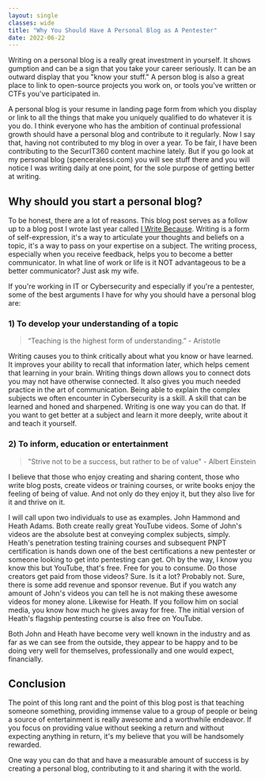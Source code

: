 ```yaml
---
layout: single
classes: wide
title: "Why You Should Have A Personal Blog as A Pentester"
date: 2022-06-22
---
```

Writing on a personal blog is a really great investment in yourself. It shows gumption and can be a sign that you take your career seriously. It can be an outward display that you "know your stuff." A person blog is also a great place to link to open-source projects you work on, or tools you've written or CTFs you've participated in.

A personal blog is your resume in landing page form from which you display or link to all the things that make you uniquely qualified to do whatever it is you do. I think everyone who has the ambition of continual professional growth should have a personal blog and contribute to it regularly. Now I say that, having not contributed to my blog in over a year. To be fair, I have been contributing to the SecurIT360 content machine lately. But if you go look at my personal blog (spenceralessi.com) you will see stuff there and you will notice I was writing daily at one point, for the sole purpose of getting better at writing.

## Why should you start a personal blog?

To be honest, there are a lot of reasons. This blog post serves as a follow up to a blog post I wrote last year called [I Write Because](https://www.spenceralessi.com/I-Write-Because/). Writing is a form of self-expression, it's a way to articulate your thoughts and beliefs on a topic, it's a way to pass on your expertise on a subject. The writing process, especially when you receive feedback, helps you to become a better communicator. In what line of work or life is it NOT advantageous to be a better communicator? Just ask my wife.

If you're working in IT or Cybersecurity and especially if you're a pentester, some of the best arguments I have for why you should have a personal blog are:

### 1) To develop your understanding of a topic

> “Teaching is the highest form of understanding.” - Aristotle

Writing causes you to think critically about what you know or have learned. It improves your ability to recall that information later, which helps cement that learning in your brain. Writing things down allows you to connect dots you may not have otherwise connected. It also gives you much needed practice in the art of communication. Being able to explain the complex subjects we often encounter in Cybersecurity is a skill. A skill that can be learned and honed and sharpened. Writing is one way you can do that. If you want to get better at a subject and learn it more deeply, write about it and teach it yourself.

### 2) To inform, education or entertainment

> "Strive not to be a success, but rather to be of value" - Albert Einstein

I believe that those who enjoy creating and sharing content, those who write blog posts, create videos or training courses, or write books enjoy the feeling of being of value. And not only do they enjoy it, but they also live for it and thrive on it.

I will call upon two individuals to use as examples. John Hammond and Heath Adams. Both create really great YouTube videos. Some of John's videos are the absolute best at conveying complex subjects, simply. Heath's penetration testing training courses and subsequent PNPT certification is hands down one of the best certifications a new pentester or someone looking to get into pentesting can get. Oh by the way, I know you know this but YouTube, that's free. Free for you to consume. Do those creators get paid from those videos? Sure. Is it a lot? Probably not. Sure, there is some add revenue and sponsor revenue. But if you watch any amount of John's videos you can tell he is not making these awesome videos for money alone. Likewise for Heath. If you follow him on social media, you know how much he gives away for free. The initial version of Heath's flagship pentesting course is also free on YouTube.

Both John and Heath have become very well known in the industry and as far as we can see from the outside, they appear to be happy and to be doing very well for themselves, professionally and one would expect, financially.

## Conclusion

The point of this long rant and the point of this blog post is that teaching someone something, providing immense value to a group of people or being a source of entertainment is really awesome and a worthwhile endeavor. If you focus on providing value without seeking a return and without expecting anything in return, it's my believe that you will be handsomely rewarded.

One way you can do that and have a measurable amount of success is by creating a personal blog, contributing to it and sharing it with the world.
